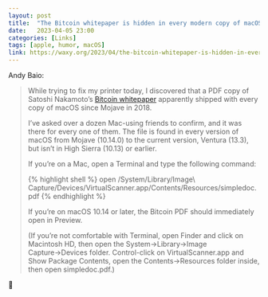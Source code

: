 ```yaml
---
layout: post
title:  "The Bitcoin whitepaper is hidden in every modern copy of macOS"
date:   2023-04-05 23:00
categories: [Links]
tags: [apple, humor, macOS]
link: https://waxy.org/2023/04/the-bitcoin-whitepaper-is-hidden-in-every-modern-copy-of-macos/
---
```


Andy Baio:

>While trying to fix my printer today, I discovered that a PDF copy of Satoshi Nakamoto’s  [Bitcoin whitepaper](https://bitcoin.org/bitcoin.pdf) apparently shipped with every copy of macOS since Mojave in 2018.
>
>I’ve asked over a dozen Mac-using friends to confirm, and it was there for every one of them. The file is found in every version of macOS from Mojave (10.14.0) to the current version, Ventura (13.3), but isn’t in High Sierra (10.13) or earlier.
>
>If you’re on a Mac, open a Terminal and type the following command:
>
>{% highlight shell %}
>open /System/Library/Image\ Capture/Devices/VirtualScanner.app/Contents/Resources/simpledoc.pdf
>{% endhighlight %}
>
>If you’re on macOS 10.14 or later, the Bitcoin PDF should immediately open in Preview.
>
>(If you’re not comfortable with Terminal, open Finder and click on Macintosh HD, then open the System→Library→Image Capture→Devices folder. Control-click on VirtualScanner.app and Show Package Contents, open the Contents→Resources folder inside, then open simpledoc.pdf.)

🤭
